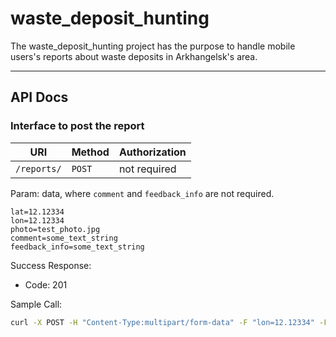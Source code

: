 # waste_deposit_hunting

The waste_deposit_hunting project has the purpose to handle mobile users's reports about 
waste deposits in Arkhangelsk's area.

---

## API Docs

### Interface to post the report 

| URI         | Method | Authorization |
|-------------|--------|---------------|
|`/reports/`  | `POST` | not required  |


Param: data, where `comment` and `feedback_info` are not required.
```
lat=12.12334
lon=12.12334
photo=test_photo.jpg
comment=some_text_string
feedback_info=some_text_string
```

Success Response:

* Code: 201

Sample Call:

```bash
curl -X POST -H "Content-Type:multipart/form-data" -F "lon=12.12334" -F "lat=12.12334" -F "photo=@test_photo.jpg" http://0.0.0.0:8000/api/v1/reports/
```
